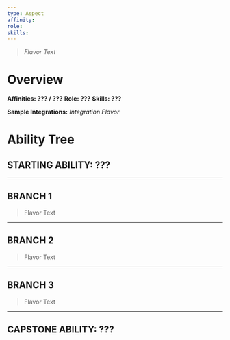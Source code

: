 ```yaml
---
type: Aspect
affinity:
role:
skills:
---
```

> *Flavor Text* 
> 
# Overview

**Affinities: ??? / ???**
**Role: ???**
**Skills: ???**

**Sample Integrations:**
*Integration Flavor*
# Ability Tree

## **STARTING ABILITY: ???**

---
## BRANCH 1
> Flavor Text



---
## BRANCH 2
> Flavor Text


---
## BRANCH 3
> Flavor Text


---
## CAPSTONE ABILITY: ???
